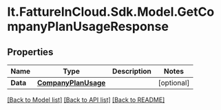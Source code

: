 # It.FattureInCloud.Sdk.Model.GetCompanyPlanUsageResponse

## Properties

Name | Type | Description | Notes
------------ | ------------- | ------------- | -------------
**Data** | [**CompanyPlanUsage**](CompanyPlanUsage.md) |  | [optional] 

[[Back to Model list]](../../README.md#documentation-for-models) [[Back to API list]](../../README.md#documentation-for-api-endpoints) [[Back to README]](../../README.md)

